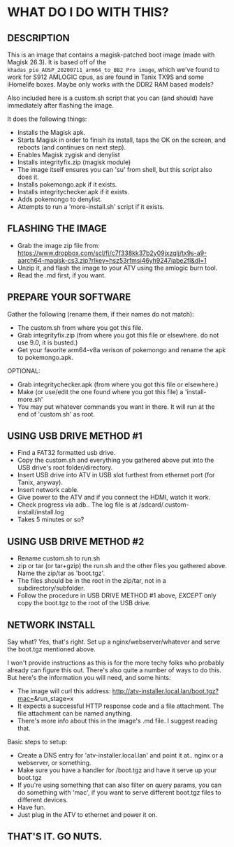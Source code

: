 # WHAT DO I DO WITH THIS?

## DESCRIPTION

This is an image that contains a magisk-patched boot image (made with Magisk 26.3). It is based off of the `khadas_pie_AOSP_20200711_arm64_to_BB2_Pro image`, which we've found to work for S912 AMLOGIC cpus, as are found in Tanix TX9S and some iHomelife boxes. Maybe only works with the DDR2 RAM based models?

Also included here is a custom.sh script that you can (and should) have immediately after flashing the image.

It does the following things:

* Installs the Magisk apk.
* Starts Magisk in order to finish its install, taps the OK on the screen, and reboots (and continues on next step).
* Enables Magisk zygisk and denylist
* Installs integrityfix.zip (magisk module)
* The image itself ensures you can 'su' from shell, but this script also does it.
* Installs pokemongo.apk if it exists.
* Installs integritychecker.apk if it exists.
* Adds pokemongo to denylist.
* Attempts to run a 'more-install.sh' script if it exists.

## FLASHING THE IMAGE

* Grab the image zip file from: https://www.dropbox.com/scl/fi/c7f338kk37b2y09jxzqlj/tx9s-a9-aarch64-magisk-cs3.zip?rlkey=hsz53rfmsi46yh9247iabe2fl&dl=1
* Unzip it, and flash the image to your ATV using the amlogic burn tool.
* Read the .md first, if you want.

## PREPARE YOUR SOFTWARE

Gather the following (rename them, if their names do not match):

* The custom.sh from where you got this file.
* Grab integrityfix.zip (from where you got this file or elsewhere. do not use 9.0, it is busted.)
* Get your favorite arm64-v8a verison of pokemongo and rename the apk to pokemongo.apk.

OPTIONAL:

* Grab integritychecker.apk (from where you got this file or elsewhere.)
* Make (or use/edit the one found where you got this file) a 'install-more.sh'
* You may put whatever commands you want in there. It will run at the end of 'custom.sh' as root.

## USING USB DRIVE METHOD #1

* Find a FAT32 formatted usb drive.
* Copy the custom.sh and everything you gathered above put into the USB drive's root folder/directory.
* Insert USB drive into ATV in USB slot furthest from ethernet port (for Tanix, anyway).
* Insert network cable.
* Give power to the ATV and if you connect the HDMI, watch it work.
* Check progress via adb.. The log file is at /sdcard/.custom-install/install.log
* Takes 5 minutes or so?

## USING USB DRIVE METHOD #2

* Rename custom.sh to run.sh
* zip or tar (or tar+gzip) the run.sh and the other files you gathered above. Name the zip/tar as 'boot.tgz'.
* The files should be in the root in the zip/tar, not in a subdirectory/subfolder.
* Follow the procedure in USB DRIVE METHOD #1 above, *EXCEPT* only copy the boot.tgz to the root of the USB drive.

## NETWORK INSTALL

Say what? Yes, that's right. Set up a nginx/webserver/whatever and serve the boot.tgz mentioned above.

I won't provide instructions as this is for the more techy folks who probably already can figure this out.
There's also quite a number of ways to do this. But here's the information you will need, and some hints:

* The image will curl this address: http://atv-installer.local.lan/boot.tgz?mac=<mac-addr>&run_stage=x
* It expects a successful HTTP response code and a file attachment. The file attachment can be named anything.
* There's more info about this in the image's .md file. I suggest reading that.

Basic steps to setup:

* Create a DNS entry for 'atv-installer.local.lan' and point it at.. nginx or a webserver, or something.
* Make sure you have a handler for /boot.tgz and have it serve up your boot.tgz
* If you're using something that can also filter on query params, you can do something with 'mac', if you want to serve different boot.tgz files to different devices.
* Have fun.
* Just plug in the ATV to ethernet and power it on.

## THAT'S IT. GO NUTS.
